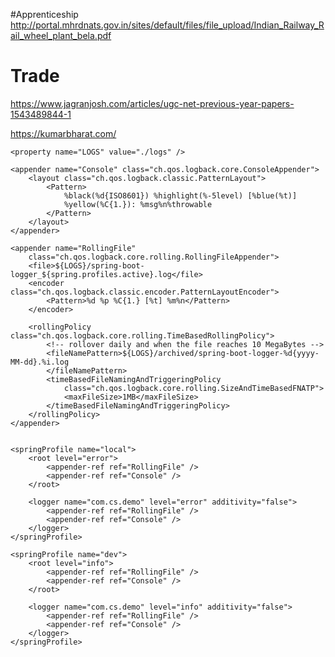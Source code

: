 #Apprenticeship
http://portal.mhrdnats.gov.in/sites/default/files/file_upload/Indian_Railway_Rail_wheel_plant_bela.pdf

# Trade
https://www.jagranjosh.com/articles/ugc-net-previous-year-papers-1543489844-1

https://kumarbharat.com/



<?xml version="1.0" encoding="UTF-8"?>
<configuration>

	<property name="LOGS" value="./logs" />

	<appender name="Console" class="ch.qos.logback.core.ConsoleAppender">
		<layout class="ch.qos.logback.classic.PatternLayout">
			<Pattern>
				%black(%d{ISO8601}) %highlight(%-5level) [%blue(%t)]
				%yellow(%C{1.}): %msg%n%throwable
			</Pattern>
		</layout>
	</appender>

	<appender name="RollingFile"
		class="ch.qos.logback.core.rolling.RollingFileAppender">
		<file>${LOGS}/spring-boot-logger_${spring.profiles.active}.log</file>
		<encoder class="ch.qos.logback.classic.encoder.PatternLayoutEncoder">
			<Pattern>%d %p %C{1.} [%t] %m%n</Pattern>
		</encoder>

		<rollingPolicy class="ch.qos.logback.core.rolling.TimeBasedRollingPolicy">
			<!-- rollover daily and when the file reaches 10 MegaBytes -->
			<fileNamePattern>${LOGS}/archived/spring-boot-logger-%d{yyyy-MM-dd}.%i.log
			</fileNamePattern>
			<timeBasedFileNamingAndTriggeringPolicy
				class="ch.qos.logback.core.rolling.SizeAndTimeBasedFNATP">
				<maxFileSize>1MB</maxFileSize>
			</timeBasedFileNamingAndTriggeringPolicy>
		</rollingPolicy>
	</appender>


	<springProfile name="local">
		<root level="error">
			<appender-ref ref="RollingFile" />
			<appender-ref ref="Console" />
		</root>

		<logger name="com.cs.demo" level="error" additivity="false">
			<appender-ref ref="RollingFile" />
			<appender-ref ref="Console" />
		</logger>
	</springProfile>

	<springProfile name="dev">
		<root level="info">
			<appender-ref ref="RollingFile" />
			<appender-ref ref="Console" />
		</root>

		<logger name="com.cs.demo" level="info" additivity="false">
			<appender-ref ref="RollingFile" />
			<appender-ref ref="Console" />
		</logger>
	</springProfile>


</configuration>
